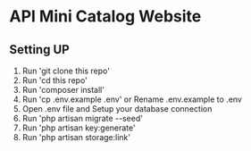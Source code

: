# API Mini Catalog Website

## Setting UP

1. Run 'git clone this repo'
2. Run 'cd this repo'
3. Run 'composer install'
4. Run 'cp .env.example .env' or Rename .env.example to .env
5. Open .env file and Setup your database connection
6. Run 'php artisan migrate --seed'
7. Run 'php artisan key:generate'
8. Run 'php artisan storage:link'

